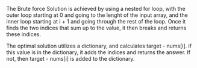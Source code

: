 The Brute force Solution is achieved by using a nested for loop, with the outer loop starting at 0 and going to the lenght of the input array, and the inner loop starting at i + 1 and going through the rest of the loop. Once it finds the two indices that sum up to the value, it then breaks and returns these indices.

The optimal solution utilizes a dictionary, and calculates target - nums[i]. if this value is in the dictionary,  it adds the indices and returns the answer. If not, then target - nums[i] is added to the dictionary.